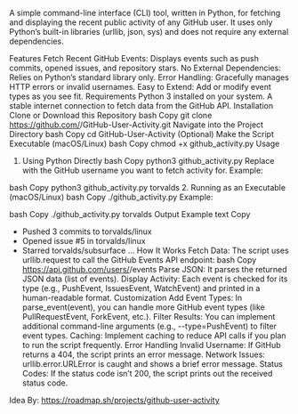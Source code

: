 A simple command-line interface (CLI) tool, written in Python, for fetching and displaying the recent public activity of any GitHub user. It uses only Python’s built-in libraries (urllib, json, sys) and does not require any external dependencies.

Features
Fetch Recent GitHub Events: Displays events such as push commits, opened issues, and repository stars.
No External Dependencies: Relies on Python’s standard library only.
Error Handling: Gracefully manages HTTP errors or invalid usernames.
Easy to Extend: Add or modify event types as you see fit.
Requirements
Python 3 installed on your system.
A stable internet connection to fetch data from the GitHub API.
Installation
Clone or Download this Repository
bash
Copy
git clone https://github.com/<your-username>/GitHub-User-Activity.git
Navigate into the Project Directory
bash
Copy
cd GitHub-User-Activity
(Optional) Make the Script Executable (macOS/Linux)
bash
Copy
chmod +x github_activity.py
Usage
1. Using Python Directly
bash
Copy
python3 github_activity.py <username>
Replace <username> with the GitHub username you want to fetch activity for. Example:

bash
Copy
python3 github_activity.py torvalds
2. Running as an Executable (macOS/Linux)
bash
Copy
./github_activity.py <username>
Example:

bash
Copy
./github_activity.py torvalds
Output Example
text
Copy
- Pushed 3 commits to torvalds/linux
- Opened issue #5 in torvalds/linux
- Starred torvalds/subsurface
...
How It Works
Fetch Data: The script uses urllib.request to call the GitHub Events API endpoint:
bash
Copy
https://api.github.com/users/<username>/events
Parse JSON: It parses the returned JSON data (list of events).
Display Activity: Each event is checked for its type (e.g., PushEvent, IssuesEvent, WatchEvent) and printed in a human-readable format.
Customization
Add Event Types: In parse_event(event), you can handle more GitHub event types (like PullRequestEvent, ForkEvent, etc.).
Filter Results: You can implement additional command-line arguments (e.g., --type=PushEvent) to filter event types.
Caching: Implement caching to reduce API calls if you plan to run the script frequently.
Error Handling
Invalid Username: If GitHub returns a 404, the script prints an error message.
Network Issues: urllib.error.URLError is caught and shows a brief error message.
Status Codes: If the status code isn’t 200, the script prints out the received status code.


Idea By:
https://roadmap.sh/projects/github-user-activity




